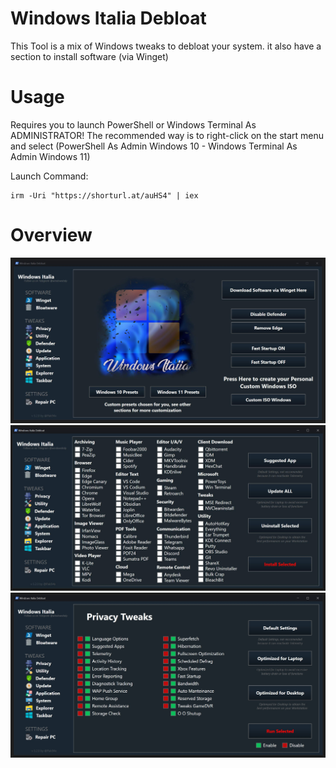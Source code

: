 # Windows Italia Debloat

This Tool is a mix of Windows tweaks to debloat your system. it also have a section to install software (via Winget)

# Usage

Requires you to launch PowerShell or Windows Terminal As ADMINISTRATOR! The recommended way is to right-click on the start menu and select (PowerShell As Admin Windows 10 - Windows Terminal As Admin Windows 11)

Launch Command:
```
irm -Uri "https://shorturl.at/auHS4" | iex
```

# Overview

![Pagina 1](assets/Readme/Pagina%201.jpg)
![Pagina 2](assets/Readme/Pagina%202.jpg)
![Pagina 3](assets/Readme/Pagine%203.jpg)
